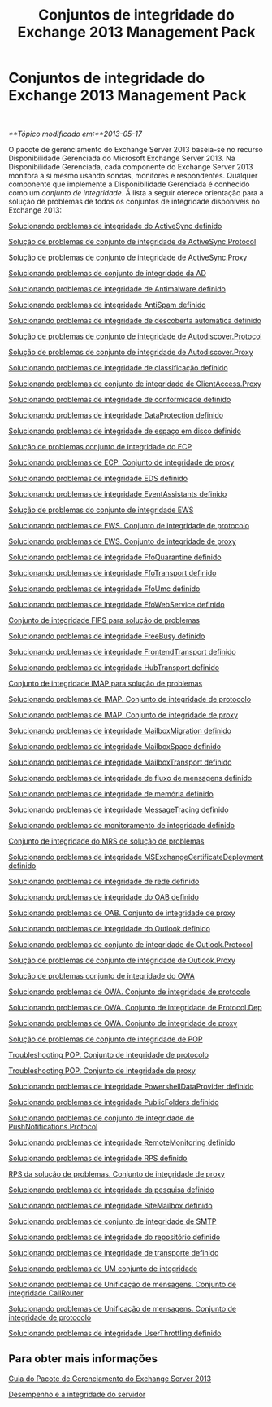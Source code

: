 ﻿---
title: Conjuntos de integridade do Exchange 2013 Management Pack
TOCTitle: '@NoTitle'
ms:assetid: 3a12acb0-a6b7-4452-9306-a3d000c94a50
ms:mtpsurl: https://technet.microsoft.com/pt-br/library/Dn195892(v=EXCHG.150)
ms:contentKeyID: 53275615
ms.date: 12/12/2016
mtps_version: v=EXCHG.150
ms.translationtype: HT
---

# Conjuntos de integridade do Exchange 2013 Management Pack

 

_**Tópico modificado em:**2013-05-17_

O pacote de gerenciamento do Exchange Server 2013 baseia-se no recurso Disponibilidade Gerenciada do Microsoft Exchange Server 2013. Na Disponibilidade Gerenciada, cada componente do Exchange Server 2013 monitora a si mesmo usando sondas, monitores e respondentes. Qualquer componente que implemente a Disponibilidade Gerenciada é conhecido como um *conjunto de integridade*. Á lista a seguir oferece orientação para a solução de problemas de todos os conjuntos de integridade disponíveis no Exchange 2013:

[Solucionando problemas de integridade do ActiveSync definido](troubleshooting-activesync-health-set.md)

[Solução de problemas de conjunto de integridade de ActiveSync.Protocol](troubleshooting-activesync-protocol-health-set.md)

[Solução de problemas de conjunto de integridade de ActiveSync.Proxy](troubleshooting-activesync-proxy-health-set.md)

[Solucionando problemas de conjunto de integridade da AD](troubleshooting-ad-health-set.md)

[Solucionando problemas de integridade de Antimalware definido](troubleshooting-antimalware-health-set.md)

[Solucionando problemas de integridade AntiSpam definido](troubleshooting-antispam-health-set.md)

[Solucionando problemas de integridade de descoberta automática definido](troubleshooting-autodiscover-health-set.md)

[Solução de problemas de conjunto de integridade de Autodiscover.Protocol](troubleshooting-autodiscover-protocol-health-set.md)

[Solução de problemas de conjunto de integridade de Autodiscover.Proxy](troubleshooting-autodiscover-proxy-health-set.md)

[Solucionando problemas de integridade de classificação definido](troubleshooting-classification-health-set.md)

[Solucionando problemas de conjunto de integridade de ClientAccess.Proxy](troubleshooting-clientaccess-proxy-health-set.md)

[Solucionando problemas de integridade de conformidade definido](troubleshooting-compliance-health-set.md)

[Solucionando problemas de integridade DataProtection definido](troubleshooting-dataprotection-health-set.md)

[Solucionando problemas de integridade de espaço em disco definido](troubleshooting-diskspace-health-set.md)

[Solução de problemas conjunto de integridade do ECP](troubleshooting-ecp-health-set.md)

[Solucionando problemas de ECP. Conjunto de integridade de proxy](troubleshooting-ecp-proxy-health-set.md)

[Solucionando problemas de integridade EDS definido](troubleshooting-eds-health-set.md)

[Solucionando problemas de integridade EventAssistants definido](troubleshooting-eventassistants-health-set.md)

[Solução de problemas do conjunto de integridade EWS](troubleshooting-ews-health-set.md)

[Solucionando problemas de EWS. Conjunto de integridade de protocolo](troubleshooting-ews-protocol-health-set.md)

[Solucionando problemas de EWS. Conjunto de integridade de proxy](troubleshooting-ews-proxy-health-set.md)

[Solucionando problemas de integridade FfoQuarantine definido](troubleshooting-ffoquarantine-health-set.md)

[Solucionando problemas de integridade FfoTransport definido](troubleshooting-ffotransport-health-set.md)

[Solucionando problemas de integridade FfoUmc definido](troubleshooting-ffoumc-health-set.md)

[Solucionando problemas de integridade FfoWebService definido](troubleshooting-ffowebservice-health-set.md)

[Conjunto de integridade FIPS para solução de problemas](troubleshooting-fips-health-set.md)

[Solucionando problemas de integridade FreeBusy definido](troubleshooting-freebusy-health-set.md)

[Solucionando problemas de integridade FrontendTransport definido](troubleshooting-frontendtransport-health-set.md)

[Solucionando problemas de integridade HubTransport definido](troubleshooting-hubtransport-health-set.md)

[Conjunto de integridade IMAP para solução de problemas](troubleshooting-imap-health-set.md)

[Solucionando problemas de IMAP. Conjunto de integridade de protocolo](troubleshooting-imap-protocol-health-set.md)

[Solucionando problemas de IMAP. Conjunto de integridade de proxy](troubleshooting-imap-proxy-health-set.md)

[Solucionando problemas de integridade MailboxMigration definido](troubleshooting-mailboxmigration-health-set.md)

[Solucionando problemas de integridade MailboxSpace definido](troubleshooting-mailboxspace-health-set.md)

[Solucionando problemas de integridade MailboxTransport definido](troubleshooting-mailboxtransport-health-set.md)

[Solucionando problemas de integridade de fluxo de mensagens definido](troubleshooting-mailflow-health-set.md)

[Solucionando problemas de integridade de memória definido](troubleshooting-memory-health-set.md)

[Solucionando problemas de integridade MessageTracing definido](troubleshooting-messagetracing-health-set.md)

[Solucionando problemas de monitoramento de integridade definido](troubleshooting-monitoring-health-set.md)

[Conjunto de integridade do MRS de solução de problemas](troubleshooting-mrs-health-set.md)

[Solucionando problemas de integridade MSExchangeCertificateDeployment definido](troubleshooting-msexchangecertificatedeployment-health-set.md)

[Solucionando problemas de integridade de rede definido](troubleshooting-network-health-set.md)

[Solucionando problemas de integridade do OAB definido](troubleshooting-oab-health-set.md)

[Solucionando problemas de OAB. Conjunto de integridade de proxy](troubleshooting-oab-proxy-health-set.md)

[Solucionando problemas de integridade do Outlook definido](troubleshooting-outlook-health-set.md)

[Solucionando problemas de conjunto de integridade de Outlook.Protocol](troubleshooting-outlook-protocol-health-set.md)

[Solução de problemas de conjunto de integridade de Outlook.Proxy](troubleshooting-outlook-proxy-health-set.md)

[Solução de problemas conjunto de integridade do OWA](troubleshooting-owa-health-set.md)

[Solucionando problemas de OWA. Conjunto de integridade de protocolo](troubleshooting-owa-protocol-health-set.md)

[Solucionando problemas de OWA. Conjunto de integridade de Protocol.Dep](troubleshooting-owa-protocol-dep-health-set.md)

[Solucionando problemas de OWA. Conjunto de integridade de proxy](troubleshooting-owa-proxy-health-set.md)

[Solução de problemas de conjunto de integridade de POP](troubleshooting-pop-health-set.md)

[Troubleshooting POP. Conjunto de integridade de protocolo](troubleshooting-pop-protocol-health-set.md)

[Troubleshooting POP. Conjunto de integridade de proxy](troubleshooting-pop-proxy-health-set.md)

[Solucionando problemas de integridade PowershellDataProvider definido](troubleshooting-powershelldataprovider-health-set.md)

[Solucionando problemas de integridade PublicFolders definido](troubleshooting-publicfolders-health-set.md)

[Solucionando problemas de conjunto de integridade de PushNotifications.Protocol](troubleshooting-pushnotifications-protocol-health-set.md)

[Solucionando problemas de integridade RemoteMonitoring definido](troubleshooting-remotemonitoring-health-set.md)

[Solucionando problemas de integridade RPS definido](troubleshooting-rps-health-set.md)

[RPS da solução de problemas. Conjunto de integridade de proxy](troubleshooting-rps-proxy-health-set.md)

[Solucionando problemas de integridade da pesquisa definido](troubleshooting-search-health-set.md)

[Solucionando problemas de integridade SiteMailbox definido](troubleshooting-sitemailbox-health-set.md)

[Solucionando problemas de conjunto de integridade de SMTP](troubleshooting-smtp-health-set.md)

[Solucionando problemas de integridade do repositório definido](troubleshooting-store-health-set.md)

[Solucionando problemas de integridade de transporte definido](troubleshooting-transport-health-set.md)

[Solucionando problemas de UM conjunto de integridade](troubleshooting-um-health-set.md)

[Solucionando problemas de Unificação de mensagens. Conjunto de integridade CallRouter](troubleshooting-um-callrouter-health-set.md)

[Solucionando problemas de Unificação de mensagens. Conjunto de integridade de protocolo](troubleshooting-um-protocol-health-set.md)

[Solucionando problemas de integridade UserThrottling definido](troubleshooting-userthrottling-health-set.md)

## Para obter mais informações

[Guia do Pacote de Gerenciamento do Exchange Server 2013](https://technet.microsoft.com/pt-br/library/ee758046\(v=exchg.150\))

[Desempenho e a integridade do servidor](https://technet.microsoft.com/pt-br/library/jj150551\(v=exchg.150\))

